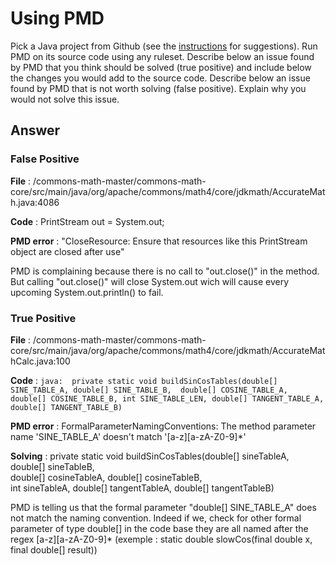 # Using PMD

Pick a Java project from Github (see the [instructions](../sujet.md) for suggestions). Run PMD on its source code using any ruleset. Describe below an issue found by PMD that you think should be solved (true positive) and include below the changes you would add to the source code. Describe below an issue found by PMD that is not worth solving (false positive). Explain why you would not solve this issue.

## Answer

### False Positive

<b>File</b> : /commons-math-master/commons-math-core/src/main/java/org/apache/commons/math4/core/jdkmath/AccurateMath.java:4086 

<b>Code</b>        : PrintStream out = System.out;

<b>PMD error</b>   : "CloseResource:	Ensure that resources like this PrintStream object are closed after use"  

PMD is complaining because there is no call to "out.close()" in the method. But calling "out.close()" will close System.out wich will cause every upcoming   System.out.println() to fail.  


### True Positive

<b>File</b>        : /commons-math-master/commons-math-core/src/main/java/org/apache/commons/math4/core/jdkmath/AccurateMathCalc.java:100  

<b>Code</b>        : 
```java:  private static void buildSinCosTables(double[] SINE_TABLE_A, double[] SINE_TABLE_B,  double[] COSINE_TABLE_A, double[] COSINE_TABLE_B, int SINE_TABLE_LEN, double[] TANGENT_TABLE_A, double[] TANGENT_TABLE_B)  ```
                                          
<b>PMD error</b>   : FormalParameterNamingConventions:	The method parameter name 'SINE_TABLE_A' doesn't match '[a-z][a-zA-Z0-9]*'  

<b>Solving</b>     : private static void buildSinCosTables(double[] sineTableA, double[] sineTableB,  
                                          double[] cosineTableA, double[] cosineTableB,  
                                          int sineTableA, double[] tangentTableA, double[] tangentTableB)  

PMD is telling us that the formal parameter "double[] SINE_TABLE_A" does not match the naming convention. Indeed if we, check for other formal parameter of type double[] in the code base they are all named after the regex [a-z][a-zA-Z0-9]* (exemple : static double slowCos(final double x, final double[] result))  
 

